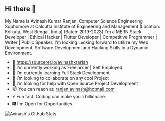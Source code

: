 ## Hi there 👋

My Name is Avinash Kumar Ranjan, Computer Science Engineering Sophomore at Calcutta Institute of Engineering and Management (Location: Kolkata, West Bengal, India) (Batch: 2019-2023) I'm a MERN Stack Developer | Ethical Hacker | Flutter Developer | Competitive Programmer | Writer | Public Speaker. I'm looking Looking forward to utilize my Web Development, Software Development and Hacking Skills in a Dynamic Environment. 

- 🎪 https://sourcerer.io/avinashkranjan
- 🔭 I’m currently working as Freelancer | Self Employed
- 🌱 I’m currently learning Full Stack Development
- 👯 I’m looking to collaborate on any cool Project
- 🤔 I’m looking for help with Open Source Project Development
- 📫 You can reach at: ranjan.avinash@hotmail.com
- ⚡ Fun fact: Coding can make you a billionaire.
- 🎆 I'm Open for Opportunities.


![Avinash's Github Stats](https://github-readme-stats.vercel.app/api?username=avinashkranjan&show_icons=true)

